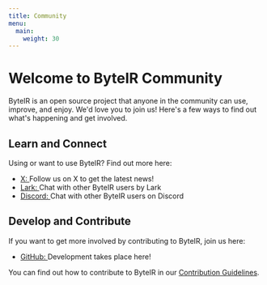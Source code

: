 ```yaml
---
title: Community
menu:
  main:
    weight: 30
---
```


<span class="h5 mb-0">
  <h1>Welcome to ByteIR Community</h1>
  <p>ByteIR is an open source project that anyone in the community can
    use, improve, and enjoy. We'd love you to join us! Here's a few ways to
    find out what's happening and get involved.</p>
</span>

<section class="row td-box td-box--white td-box--height-auto linkbox">

  <div class="col-xs-12 col-sm-6 col-md-6 col-lg-6">
    <h2>Learn and Connect</h2>
    <p>Using or want to use ByteIR? Find out more here:</p>
    <ul>
      <li title="X">
        <a
          target="_blank"
          rel="noopener"
          href="https://twitter.com/byte_ir"
        >
          <i class="fab fa-twitter"></i> X:
        </a>
        Follow us on X to get the latest news!
      </li>
      <li title="Lark">
        <a
          target="_blank"
          rel="noopener"
          href="https://applink.feishu.cn/client/chat/chatter/add_by_link?link_token=82cg12a5-f6ef-4515-bb08-273b4ded00bp"
        >
          <i class="fab fa-lark"></i> Lark:
        </a>
        Chat with other ByteIR users by Lark
      </li>
      <li>
        <a
          target="_blank"
          rel="noopener"
          href="https://discord.gg/hnuNZTk7"
        >
          <i class="fab fa-discord"></i> Discord:
        </a>
        Chat with other ByteIR users on Discord
      </li>
    </ul>
  </div>

  <div class="col-xs-12 col-sm-6 col-md-6 col-lg-6">
    <h2>Develop and Contribute</h2>
    <p>If you want to get more involved by contributing to ByteIR, join us here:</p>
    <ul>
      <li title="GitHub">
        <a
          target="_blank"
          rel="noopener"
          href="https://github.com/bytedance/byteir"
        >
          <i class="fab fa-github"></i> GitHub:
        </a>
        Development takes place here!
      </li>
      <!-- <li title="Slack">
        <a
          target="_blank"
          rel="noopener"
          href="https://join.slack.com/t/Project_Name/shared_invite/zt-tmcbzewn-UjXMF3ZQsPhl7W3tEDZboA"
        >
          <i class="fab fa-slack"></i> Slack:
        </a>
        Join our ByteIR Slack Channel
      </li> -->
    </ul>
    <p>
      You can find out how to contribute to ByteIR in our <a href="https://github.com/bytedance/byteir/blob/main/CONTRIBUTORS.md">Contribution Guidelines</a>.
    </p>
  </div>

</section>

